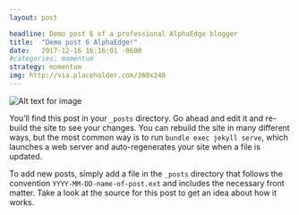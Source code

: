 ```yaml
---
layout: post

headline: Demo post 6 of a professional AlphaEdge blogger
title:  "Demo post 6 AlphaEdge!"
date:   2017-12-16 16:16:01 -0600
#categories: momentum
strategy: momentum
img: http://via.placeholder.com/360x240
---
```



![Alt text for image](http://via.placeholder.com/1360x540 "Image Title Text 1")


You’ll find this post in your `_posts` directory. Go ahead and edit it and re-build the site to see your changes. You can rebuild the site in many different ways, but the most common way is to run `bundle exec jekyll serve`, which launches a web server and auto-regenerates your site when a file is updated.

To add new posts, simply add a file in the `_posts` directory that follows the convention `YYYY-MM-DD-name-of-post.ext` and includes the necessary front matter. Take a look at the source for this post to get an idea about how it works.